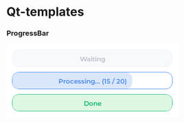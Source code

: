 # Qt-templates
 
### ProgressBar

[![](ProgressBar/ProgressBar.png)](https://github.com/defmylife/Qt-templates/blob/main/ProgressBar/ProgressBar.py)